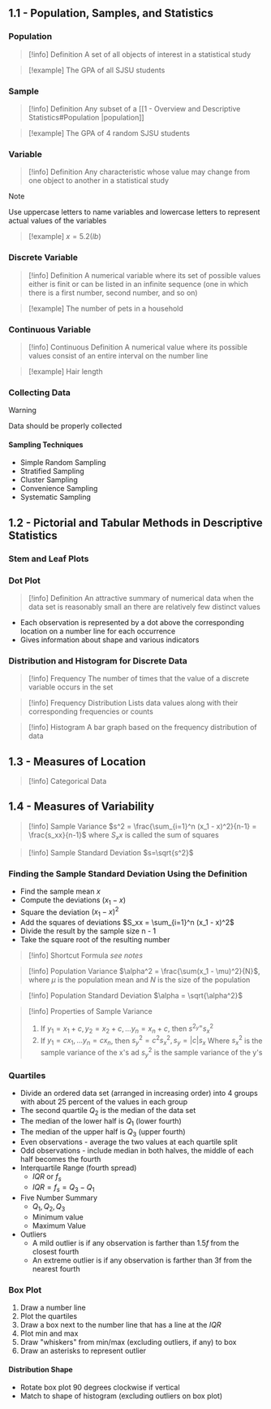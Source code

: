 ## 1.1 - Population, Samples, and Statistics

### Population

> [!info] Definition
> A set of all objects of interest in a statistical study

> [!example]
> The GPA of all SJSU students

### Sample

> [!info] Definition
> Any subset of a [[1 - Overview and Descriptive Statistics#Population |population]]

> [!example]
> The GPA of 4 random SJSU students

### Variable

> [!info] Definition
> Any characteristic whose value may change from one object to another in a statistical study

> [!note] 
> Use uppercase letters to name variables and lowercase letters to represent actual values of the variables
>

> [!example]
> $x = 5.2 (lb)$ 

### Discrete Variable
> [!info] Definition
> A numerical variable where its set of possible values either is finit or can be listed in an infinite sequence (one in which there is a first number, second number, and so on)

> [!example]
> The number of pets in a household

### Continuous Variable

> [!info] Continuous Definition
> A numerical value where its possible values consist of an entire interval on the number line

> [!example]
> Hair length
### Collecting Data

> [!warning]
> Data should be properly collected
#### Sampling Techniques
* Simple Random Sampling
* Stratified Sampling
* Cluster Sampling
* Convenience Sampling
* Systematic Sampling

## 1.2 - Pictorial and Tabular Methods in Descriptive Statistics

### Stem and Leaf Plots

### Dot Plot

> [!info] Definition
> An attractive summary of numerical  data when the data set is reasonably small an there are relatively few distinct values

* Each observation is represented by a dot above the corresponding location on a number line for each occurrence
* Gives information about shape and various indicators
### Distribution and Histogram for Discrete Data

> [!info] Frequency
> The number of times that the value of a discrete variable occurs in the set

> [!info] Frequency Distribution
> Lists data values along with their corresponding frequencies or counts

> [!info] Histogram
> A bar graph based on the frequency distribution of data


## 1.3 - Measures of Location

> [!info] Categorical Data


## 1.4 - Measures of Variability

> [!info] Sample Variance
> $s^2 = \frac{\sum_{i=1}^n (x_1 - x)^2}{n-1} = \frac{s_xx}{n-1}$ where $S_xx$ is called the sum of squares

> [!info] Sample Standard Deviation
> $s=\sqrt{s^2}$

### Finding the Sample Standard Deviation Using the Definition

* Find the sample mean $x$
* Compute the deviations $(x_1 - x)$
* Square the deviation $(x_1-x)^2$
* Add the squares of deviations $S_xx = \sum_{i=1}^n (x_1 - x)^2$
* Divide the result by the sample size n - 1
* Take the square root of the resulting number

> [!info] Shortcut Formula
> *see notes*

> [!info] Population Variance
> $\alpha^2 = \frac{\sum(x_1 - \mu)^2}{N}$, where $\mu$ is the population mean and $N$ is the size of the population

> [!info] Population Standard Deviation
> $\alpha = \sqrt{\alpha^2}$ 

> [!info] Properties of Sample Variance
> 1. If $y_{1}= x_{1}+ c, y_{2}= x_{2}+ c, …y_{n}= x_{n}+c$, then $s^{2_y=}s^2_x$ 
> 2. If $y_{1}= cx_1,…y_{n}= cx_n$, then $s^2_y = c^2s^2_x,s_y=|c|s_x$
> Where $s^2_x$ is the sample variance of the x's ad $s^2_y$ is the sample variance of the y's

### Quartiles

* Divide an ordered data set (arranged in increasing order) into 4 groups with about 25 percent of the values in each group
* The second quartile $Q_2$ is the median of the data set
* The median of the lower half is $Q_1$ (lower fourth)
* The median of the upper half is $Q_3$ (upper fourth)
* Even observations - average the two values at each quartile split
* Odd observations - include median in both halves, the middle of each half becomes the fourth
* Interquartile Range (fourth spread)
	* $IQR$ or $f_s$
	* $IQR = f_{s}= Q_{3}- Q_1$
* Five Number Summary
	* $Q_1,Q_2,Q_3$
	* Minimum value
	* Maximum Value
* Outliers
	* A mild outlier is if any observation is farther than $1.5f$ from the closest fourth
	* An extreme outlier is if any observation is farther than 3f from the nearest fourth
### Box Plot

1. Draw a number line
2. Plot the quartiles
3. Draw a box next to the number line that has a line at the $IQR$
4. Plot min and max
5. Draw "whiskers" from min/max (excluding outliers, if any) to box
6. Draw an asterisks to represent outlier
#### Distribution Shape

* Rotate box plot $90$ degrees clockwise if vertical
* Match to shape of histogram (excluding outliers on box plot)





